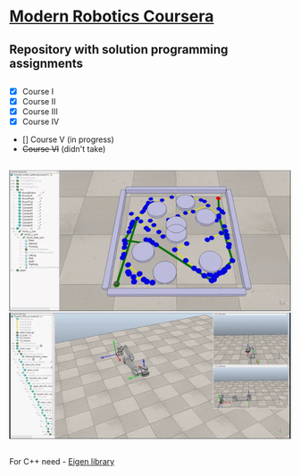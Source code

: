 # <a href="https://www.coursera.org/specializations/modernrobotics">Modern Robotics Coursera</a>
## Repository with solution programming assignments

##
- [x] Course I
- [x] Course II
- [x] Course III
- [x] Course IV
- [] Course V (in progress)
- ~~Course VI~~ (didn't take)

## 
<img src="resource/rrt.gif">

<img src="resource/arm.gif">

##
For C++ need - <a href="http://eigen.tuxfamily.org/index.php?title=Main_Page">Eigen library</a>